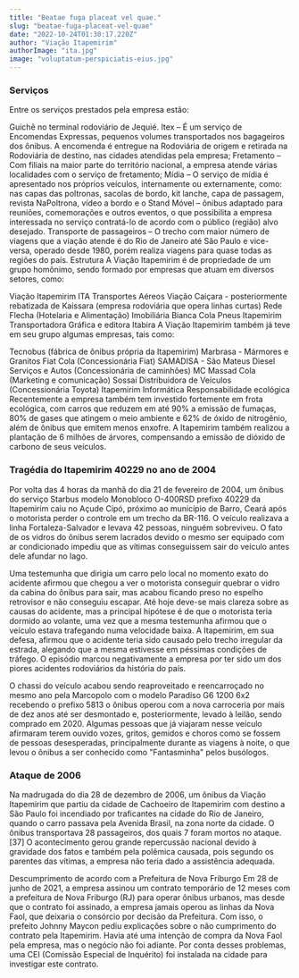 ```yaml
---
title: "Beatae fuga placeat vel quae."
slug: "beatae-fuga-placeat-vel-quae"
date: "2022-10-24T01:30:17.220Z"
author: "Viação Itapemirim"
authorImage: "ita.jpg"
image: "voluptatum-perspiciatis-eius.jpg"
---
```

### Serviços
Entre os serviços prestados pela empresa estão:

Guichê no terminal rodoviário de Jequié.
Itex – É um serviço de Encomendas Expressas, pequenos volumes transportados nos bagageiros dos ônibus. A encomenda é entregue na Rodoviária de origem e retirada na Rodoviária de destino, nas cidades atendidas pela empresa;
Fretamento – Com filiais na maior parte do território nacional, a empresa atende várias localidades com o serviço de fretamento;
Mídia – O serviço de mídia é apresentado nos próprios veículos, internamente ou externamente, como: nas capas das poltronas, sacolas de bordo, kit lanche, capa de passagem, revista NaPoltrona, vídeo a bordo e o Stand Móvel – ônibus adaptado para reuniões, comemorações e outros eventos, o que possibilita a empresa interessada no serviço contratá-lo de acordo com o público (região) alvo desejado.
Transporte de passageiros – O trecho com maior número de viagens que a viação atende é do Rio de Janeiro até São Paulo e vice-versa, operado desde 1980, porém realiza viagens para quase todas as regiões do país.
Estrutura
A Viação Itapemirim é de propriedade de um grupo homônimo, sendo formado por empresas que atuam em diversos setores, como:

Viação Itapemirim
ITA Transportes Aéreos
Viação Caiçara - posteriormente rebatizada de Kaissara (empresa rodoviária que opera linhas curtas)
Rede Flecha (Hotelaria e Alimentação)
Imobiliária Bianca
Cola Pneus
Itapemirim Transportadora
Gráfica e editora Itabira
A Viação Itapemirim também já teve em seu grupo algumas empresas, tais como:

Tecnobus (fábrica de ônibus própria da Itapemirim)
Marbrasa - Mármores e Granitos
Fiat Cola (Concessionária Fiat)
SAMADISA - São Mateus Diesel Serviços e Autos (Concessionária de caminhões)
MC Massad Cola (Marketing e comunicação)
Sossai Distribuidora de Veículos (Concessionária Toyota)
Itapemirim Informática
Responsabilidade ecológica
Recentemente a empresa também tem investido fortemente em frota ecológica, com carros que reduzem em até 90% a emissão de fumaças, 80% de gases que atingem o meio ambiente e 62% de óxido de nitrogênio, além de ônibus que emitem menos enxofre. A Itapemirim também realizou a plantação de 6 milhões de árvores, compensando a emissão de dióxido de carbono de seus veículos.

### Tragédia do Itapemirim 40229 no ano de 2004

Por volta das 4 horas da manhã do dia 21 de fevereiro de 2004, um ônibus do serviço Starbus modelo Monobloco O-400RSD prefixo 40229 da Itapemirim caiu no Açude Cipó, próximo ao município de Barro, Ceará após o motorista perder o controle em um trecho da BR-116. O veículo realizava a linha Fortaleza-Salvador e levava 42 pessoas, ninguém sobreviveu. O fato de os vidros do ônibus serem lacrados devido o mesmo ser equipado com ar condicionado impediu que as vítimas conseguissem sair do veículo antes dele afundar no lago.

Uma testemunha que dirigia um carro pelo local no momento exato do acidente afirmou que chegou a ver o motorista conseguir quebrar o vidro da cabina do ônibus para sair, mas acabou ficando preso no espelho retrovisor e não conseguiu escapar. Até hoje deve-se mais clareza sobre as causas do acidente, mas a principal hipótese é de que o motorista teria dormido ao volante, uma vez que a mesma testemunha afirmou que o veículo estava trafegando numa velocidade baixa. A Itapemirim, em sua defesa, afirmou que o acidente teria sido causado pelo trecho irregular da estrada, alegando que a mesma estivesse em péssimas condições de tráfego. O episódio marcou negativamente a empresa por ter sido um dos piores acidentes rodoviários da história do país.

O chassi do veículo acabou sendo reaproveitado e reencarroçado no mesmo ano pela Marcopolo com o modelo Paradiso G6 1200 6x2 recebendo o prefixo 5813 o ônibus operou com a nova carroceria por mais de dez anos até ser desmontado e, posteriormente, levado à leilão, sendo comprado em 2020. Algumas pessoas que já viajaram nesse veículo afirmaram terem ouvido vozes, gritos, gemidos e choros como se fossem de pessoas desesperadas, principalmente durante as viagens à noite, o que levou o ônibus a ser conhecido como "Fantasminha" pelos busólogos.

### Ataque de 2006
Na madrugada do dia 28 de dezembro de 2006, um ônibus da Viação Itapemirim que partiu da cidade de Cachoeiro de Itapemirim com destino a São Paulo foi incendiado por traficantes na cidade do Rio de Janeiro, quando o carro passava pela Avenida Brasil, na zona norte da cidade. O ônibus transportava 28 passageiros, dos quais 7 foram mortos no ataque.[37] O acontecimento gerou grande repercussão nacional devido à gravidade dos fatos e também pela polêmica causada, pois segundo os parentes das vítimas, a empresa não teria dado a assistência adequada.

Descumprimento de acordo com a Prefeitura de Nova Friburgo
Em 28 de junho de 2021, a empresa assinou um contrato temporário de 12 meses com a prefeitura de Nova Friburgo (RJ) para operar ônibus urbanos, mas desde que o contrato foi assinado, a empresa jamais operou as linhas da Nova Faol, que deixaria o consórcio por decisão da Prefeitura. Com isso, o prefeito Johnny Maycon pediu explicações sobre o não cumprimento do contrato pela Itapemirim. Havia até uma intenção de compra da Nova Faol pela empresa, mas o negócio não foi adiante. Por conta desses problemas, uma CEI (Comissão Especial de Inquérito) foi instalada na cidade para investigar este contrato.

